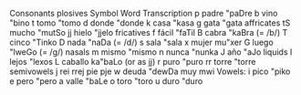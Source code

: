 Consonants
plosives
	Symbol		Word		Transcription
	p		padre		"paDre
	b		vino		"bino
	t		tomo		"tomo
	d		donde		"donde
	k		casa		"kasa
	g		gata		"gata
affricates
	tS		mucho		"mutSo
	jj		hielo		"jjelo
fricatives
	f		fácil		"faTil
	B		cabra		"kaBra		(= /b/)
	T		cinco		"Tinko
	D		nada		"naDa		(= /d/)
	s		sala		"sala
	x		mujer		mu"xer
	G		luego		"lweGo	(= /g/)
nasals
	m		mismo		"mismo
	n		nunca		"nunka
	J		año		"aJo
liquids
	l		lejos		"lexos
	L		caballo		ka"baLo	(or as jj)
	r		puro		"puro
	rr		torre		"torre
semivowels
	j		rei		rrej
			pie		pje
	w		deuda		"dewDa
			muy		mwi
Vowels:
	i		pico		"piko
	e		pero		"pero
	a		valle		"baLe
	o		toro		"toro
	u		duro		"duro
